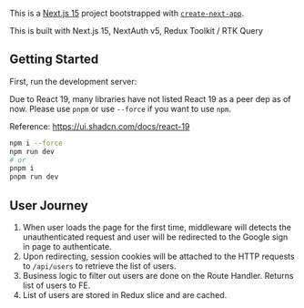 This is a [Next.js 15](https://nextjs.org) project bootstrapped with [`create-next-app`](https://nextjs.org/docs/app/api-reference/cli/create-next-app).

This is built with Next.js 15, NextAuth v5, Redux Toolkit / RTK Query

## Getting Started

First, run the development server:

Due to React 19, many libraries have not listed React 19 as a peer dep as of now. Please use `pnpm` or use `--force` if you want to use `npm`.

Reference: https://ui.shadcn.com/docs/react-19

```bash
npm i --force
npm run dev
# or
pnpm i
pnpm run dev
```

## User Journey

1. When user loads the page for the first time, middleware will detects the unauthenticated request and user will be redirected to the Google sign in page to authenticate.
2. Upon redirecting, session cookies will be attached to the HTTP requests to `/api/users` to retrieve the list of users.
3. Business logic to filter out users are done on the Route Handler. Returns list of users to FE.
4. List of users are stored in Redux slice and are cached.
